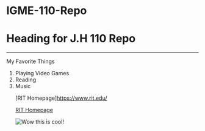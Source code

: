 # IGME-110-Repo
<h1>Heading for J.H 110 Repo</h1>

---

My Favorite Things
<ol>
<li>Playing Video Games
<li>Reading
<li>Music

  
[RIT Homepage]https://www.rit.edu/


[RIT Homepage](https://www.rit.edu/ "RIT")



![Wow this is cool!](https://www.google.com/imgres?q=cool%20images&imgurl=https%3A%2F%2Fcdn.wallpapersafari.com%2F98%2F66%2F4LTRlK.jpg&imgrefurl=https%3A%2F%2Fwallpapersafari.com%2Fcool-pictures-for-wallpapers%2F&docid=hGmqinwq3B-P1M&tbnid=6Cgc0X9Jo24p3M&vet=12ahUKEwibu9zr7eqPAxVRrYkEHe2FMIIQM3oECBwQAA..i&w=1920&h=1080&hcb=2&ved=2ahUKEwibu9zr7eqPAxVRrYkEHe2FMIIQM3oECBwQAA)
